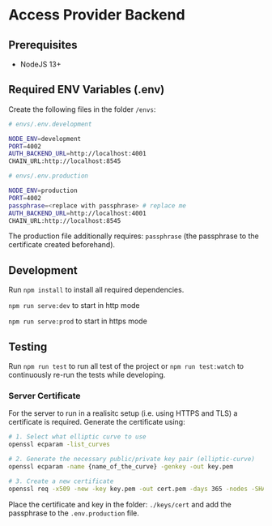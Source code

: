 # Access Provider Backend

## Prerequisites

- NodeJS 13+

## Required ENV Variables (.env)

Create the following files in the folder `/envs`:

```bash
# envs/.env.development

NODE_ENV=development
PORT=4002
AUTH_BACKEND_URL=http://localhost:4001
CHAIN_URL:http://localhost:8545
```

```bash
# envs/.env.production

NODE_ENV=production
PORT=4002
passphrase=<replace with passphrase> # replace me
AUTH_BACKEND_URL=http://localhost:4001
CHAIN_URL:http://localhost:8545
```

The production file additionally requires: `passphrase` (the passphrase to the certificate created beforehand).

## Development

Run `npm install` to install all required dependencies.

`npm run serve:dev` to start in http mode

`npm run serve:prod` to start in https mode

## Testing

Run `npm run test` to run all test of the project or `npm run test:watch` to continuously re-run the tests while developing.

### Server Certificate

For the server to run in a realisitc setup (i.e. using HTTPS and TLS) a certificate is required.
Generate the certificate using:

```bash
# 1. Select what elliptic curve to use
openssl ecparam -list_curves

# 2. Generate the necessary public/private key pair (elliptic-curve)
openssl ecparam -name {name_of_the_curve} -genkey -out key.pem

# 3. Create a new certificate
openssl req -x509 -new -key key.pem -out cert.pem -days 365 -nodes -SHA384
```

Place the certificate and key in the folder: `./keys/cert` and add the passphrase to the `.env.production` file.
